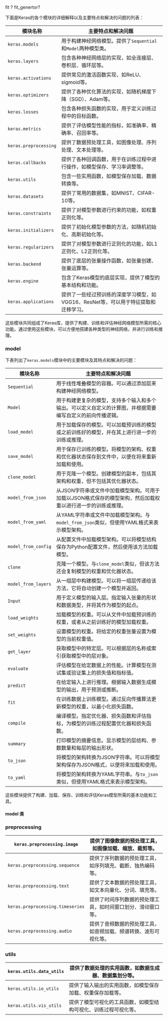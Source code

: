fit ? fit_genertor? 

下面是Keras的各个模块的详细解释以及主要特点和解决的问题的列表：

| 模块名称              | 主要特点和解决问题                                           |
| --------------------- | ------------------------------------------------------------ |
| `keras.models`        | 用于构建神经网络模型。提供了`Sequential`和`Model`两种模型类。 |
| `keras.layers`        | 包含各种神经网络层的实现，如全连接层、卷积层、循环层等。     |
| `keras.activations`   | 提供常见的激活函数实现，如ReLU、sigmoid等。                  |
| `keras.optimizers`    | 提供了各种优化算法的实现，如随机梯度下降（SGD）、Adam等。    |
| `keras.losses`        | 包含各种损失函数的实现，用于定义训练过程中的目标函数。       |
| `keras.metrics`       | 提供了评估模型性能的指标，如准确率、精确率、召回率等。       |
| `keras.preprocessing` | 提供了数据预处理工具，如图像处理、序列处理、文本处理等。     |
| `keras.callbacks`     | 提供了各种回调函数，用于在训练过程中进行操作，如模型保存、学习率调整等。 |
| `keras.utils`         | 包含一些实用函数，如模型保存加载、数据转换等。               |
| `keras.datasets`      | 提供了常用的数据集，如MNIST、CIFAR-10等。                    |
| `keras.constraints`   | 提供了对模型参数进行约束的功能，如权重正则化等。             |
| `keras.initializers`  | 提供了初始化模型参数的方法，如随机初始化、高斯初始化等。     |
| `keras.regularizers`  | 提供了对模型参数进行正则化的功能，如L1正则化、L2正则化等。   |
| `keras.backend`       | 提供了底层的张量操作函数，如张量创建、张量运算等。           |
| `keras.engine`        | 包含了Keras模型的底层实现，提供了模型的基本结构和功能。      |
| `keras.applications`  | 提供了一些经过预训练的深度学习模型，如VGG16、ResNet等，可以用于特征提取和迁移学习。 |

这些模块共同组成了Keras库，提供了构建、训练和评估神经网络模型所需的核心功能。通过使用这些模块，可以方便地搭建各种类型的神经网络，并进行训练和推理。

### model

下表列出了`keras.models`模块中的主要模块及其特点和解决的问题：

| 模块名称            | 主要特点和解决问题                                           |
| ------------------- | ------------------------------------------------------------ |
| `Sequential`        | 用于线性堆叠模型的容器。可以通过添加层来构建神经网络模型。   |
| `Model`             | 用于构建更复杂的模型，支持多个输入和多个输出。可以定义自定义的计算图，并根据需要编写自定义的前向传播逻辑。 |
| `load_model`        | 用于加载保存的模型。可以加载预训练的模型或之前训练好的模型，并在其上进行进一步的训练或推理。 |
| `save_model`        | 用于保存已训练的模型。将模型的架构、权重和优化器状态保存到文件中，以便在将来重新加载和使用。 |
| `clone_model`       | 用于克隆一个模型。创建模型的副本，包括其架构和权重，但不包括其优化器状态。 |
| `model_from_json`   | 从JSON字符串或文件中加载模型架构。可用于加载以JSON格式保存的模型架构，然后加载权重以进行进一步的训练或推理。 |
| `model_from_yaml`   | 从YAML字符串或文件中加载模型架构。与`model_from_json`类似，但使用YAML格式来表示模型架构。 |
| `model_from_config` | 从配置文件中加载模型架构。可以将模型结构保存为Python配置文件，然后使用该方法加载模型。 |
| `clone`             | 克隆一个模型。与`clone_model`类似，但该方法还会复制模型的权重和优化器状态。 |
| `model_from_layers` | 从一组层中构建模型。可以将一组层传递给该方法，它将自动创建一个模型并返回。 |
| `Input`             | 用于定义模型的输入层。指定输入张量的形状和数据类型，并将其作为模型的起点。 |
| `load_weights`      | 加载模型的权重。可以从文件中加载预训练的权重，或者从之前训练好的模型加载权重。 |
| `set_weights`       | 设置模型的权重。将给定的权重张量设置为模型的当前权重值。     |
| `get_layer`         | 获取模型中的特定层。可以根据层的名称或索引获取模型中的层对象。 |
| `evaluate`          | 评估模型在给定数据上的性能。计算模型在测试集或验证集上的损失值和指标值。 |
| `predict`           | 在给定输入上进行推理。根据输入数据生成模型的输出，用于预测或推断。 |
| `fit`               | 在训练数据上训练模型。通过反向传播算法更新模型的权重，以最小化损失函数。 |
| `compile`           | 编译模型。指定优化器、损失函数和评估指标，为模型的训练过程配置优化器和损失函数。 |
| `summary`           | 打印模型的摘要信息。显示模型的层结构、参数数量和每层的输出形状。 |
| `to_json`           | 将模型的架构转换为JSON字符串。可以将模型架构保存为JSON格式，以便将来加载和使用。 |
| `to_yaml`           | 将模型的架构转换为YAML字符串。与`to_json`类似，但使用YAML格式来表示模型架构。 |

这些模块提供了构建、加载、保存、训练和评估Keras模型所需的基本功能和工具。

#### model 类

 



### preprocessing

| `keras.preprocessing.image`      | 提供了图像数据的预处理工具，如图像加载、缩放、裁剪等。       |
| -------------------------------- | ------------------------------------------------------------ |
| `keras.preprocessing.sequence`   | 提供了序列数据的预处理工具，如序列填充、截断、独热编码等。   |
| `keras.preprocessing.text`       | 提供了文本数据的预处理工具，如文本向量化、分词、填充等。     |
| `keras.preprocessing.timeseries` | 提供了时间序列数据的预处理工具，如时间窗口划分、滑动窗口等。 |
| `keras.preprocessing.audio`      | 提供了音频数据的预处理工具，如音频加载、频谱转换、波形可视化等。 |

### utils

| `keras.utils.data_utils` | 提供了数据处理的实用函数，如数据生成器、数据集划分等。       |
| ------------------------ | ------------------------------------------------------------ |
| `keras.utils.io_utils`   | 提供了输入输出的实用函数，如模型保存加载、权重保存加载等。   |
| `keras.utils.vis_utils`  | 提供了模型可视化的工具函数，如模型结构可视化、训练过程可视化等。 |